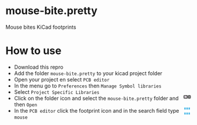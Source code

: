 # mouse-bite.pretty
Mouse bites KiCad footprints

# How to use
* Download this repro
* Add the folder `mouse-bite.pretty` to your kicad project folder
* Open your project en select `PCB editor` 
* In the menu go to `Preferences` then `Manage Symbol libraries`
* Select `Project Specific Libraries`
* Click on the folder icon <img  style="float: right;" src="https://github.com/AchimPieters/mouse-bite.pretty/blob/main/images/folder.svg" width="20">and select the `mouse-bite.pretty` folder and then `Open`
* In the `PCB editor` click the footprint icon <img  style="float: right;" src="https://github.com/AchimPieters/mouse-bite.pretty/blob/main/images/Footprint.svg" width="20"> and in the search field type `mouse`

